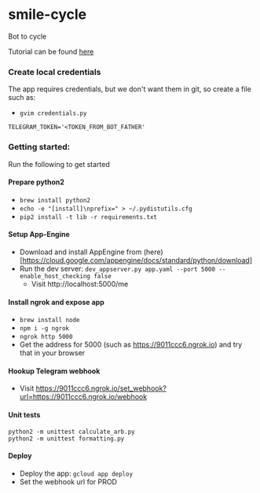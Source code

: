 # smile-cycle
Bot to cycle 

Tutorial can be found [here](https://github.com/yukuku/telebot)

### Create local credentials
The app requires credentials, but we don't want them in git, 
so create a file such as:
- `gvim credentials.py`

```
TELEGRAM_TOKEN='<TOKEN_FROM_BOT_FATHER'
```

### Getting started:
Run the following to get started

#### Prepare python2
- `brew install python2`
- `echo -e "[install]\nprefix=" > ~/.pydistutils.cfg`
- `pip2 install -t lib -r requirements.txt`

#### Setup App-Engine
- Download and install AppEngine from (here)[https://cloud.google.com/appengine/docs/standard/python/download]
- Run the dev server: `dev_appserver.py app.yaml --port 5000 --enable_host_checking false`
  - Visit http://localhost:5000/me

#### Install ngrok and expose app 
- `brew install node`
- `npm i -g ngrok`
- `ngrok http 5000`
- Get the address for 5000 (such as https://9011ccc6.ngrok.io) and try that in your browser

#### Hookup Telegram webhook
- Visit https://9011ccc6.ngrok.io/set_webhook?url=https://9011ccc6.ngrok.io/webhook

#### Unit tests
```
python2 -m unittest calculate_arb.py
python2 -m unittest formatting.py
```

#### Deploy
- Deploy the app: `gcloud app deploy` 
- Set the webhook url for PROD
